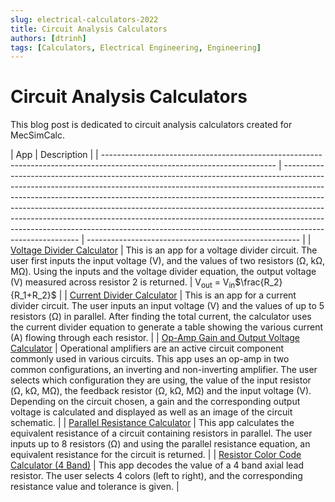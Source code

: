 ```yaml
---
slug: electrical-calculators-2022
title: Circuit Analysis Calculators
authors: [dtrinh]
tags: [Calculators, Electrical Engineering, Engineering]
---
```


# Circuit Analysis Calculators

This blog post is dedicated to circuit analysis calculators created for MecSimCalc.

| App                                                                                                                       | Description                                                                                                                                                                                                                                                                                                                                                                                                                                                                                                     |
| ------------------------------------------------------------------------------------------------------------------------- | --------------------------------------------------------------------------------------------------------------------------------------------------------------------------------------------------------------------------------------------------------------------------------------------------------------------------------------------------------------------------------------------------------------------------------------------------------------------------------------------------------------- | ----------------------------------------------------- |
| [Voltage Divider Calculator](https://mecsimcalc.com/app/2144200/voltage_divider_calculator)                               | This is an app for a voltage divider circuit. The user first inputs the input voltage (V), and the values of two resistors (Ω, kΩ, MΩ). Using the inputs and the voltage divider equation, the output voltage (V) measured across resistor 2 is returned.                                                                                                                                                                                                                                                       | V<sub>out</sub> = V<sub>in</sub>$\frac{R_2}{R_1+R_2}$ |
| [Current Divider Calculator](https://mecsimcalc.com/app/9979869/current_divider_calculator)                               | This is an app for a current divider circuit. The user inputs an input voltage (V) and the values of up to 5 resistors (Ω) in parallel. After finding the total current, the calculator uses the current divider equation to generate a table showing the various current (A) flowing through each resistor.                                                                                                                                                                                                    |
| [Op-Amp Gain and Output Voltage Calculator](https://mecsimcalc.com/app/8349728/op_amp_gain_and_output_voltage_calculator) | Operational amplifiers are an active circuit component commonly used in various circuits. This app uses an op-amp in two common configurations, an inverting and non-inverting amplifier. The user selects which configuration they are using, the value of the input resistor (Ω, kΩ, MΩ), the feedback resistor (Ω, kΩ, MΩ) and the input voltage (V). Depending on the circuit chosen, a gain and the corresponding output voltage is calculated and displayed as well as an image of the circuit schematic. |
| [Parallel Resistance Calculator](https://mecsimcalc.com/app/8934998/parallel_resistance_calculator)                       | This app calculates the equivalent resistance of a circuit containing resistors in parallel. The user inputs up to 8 resistors (Ω) and using the parallel resistance equation, an equivalent resistance for the circuit is returned.                                                                                                                                                                                                                                                                            |
| [Resistor Color Code Calculator (4 Band)](https://mecsimcalc.com/app/7370385/resistor_color_code_calculator)              | This app decodes the value of a 4 band axial lead resistor. The user selects 4 colors (left to right), and the corresponding resistance value and tolerance is given.                                                                                                                                                                                                                                                                                                                                           |

<div id='discourse-comments'></div>

<script type="text/javascript">
  DiscourseEmbed = { discourseUrl: 'https://community.mecsimcalc.com/',
                     discourseEmbedUrl: 'https://docs.mecsimcalc.com/blog/electrical-calculators-2022' };

  (function() {
    var d = document.createElement('script'); d.type = 'text/javascript'; d.async = true;
    d.src = DiscourseEmbed.discourseUrl + 'javascripts/embed.js';
    (document.getElementsByTagName('head')[0] || document.getElementsByTagName('body')[0]).appendChild(d);
  })();
</script>
